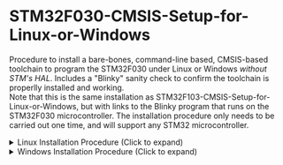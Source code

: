 # STM32F030-CMSIS-Setup-for-Linux-or-Windows
Procedure to install a bare-bones, command-line based, CMSIS-based toolchain to program the STM32F030 under Linux or Windows *without STM's HAL*. Includes a "Blinky" sanity check to confirm the toolchain is properlly installed and working.<br>
Note that this is the same installation as STM32F103-CMSIS-Setup-for-Linux-or-Windows, but with links to the Blinky program that runs on the STM32F030 microcontroller. The installation procedure only needs to be carried out one time, and will support any STM32 microcontroller.<br>
<details>
   
<summary>Linux Installation Procedure (Click to expand)</summary>

1. Install STM32CubeProgrammer<br>
   https://www.st.com/en/development-tools/stm32cubeprog.html<br>
   Follow the registration and download instructions. Extract the zip file. Enter the new directory, double-click on the
   linux installer, **SetupSTM32CubeProgrammer-x.xx.x.linux**, and follow the installation instructions.
2. Install "libusb-1.0-0-dev" (From the command line).<br>
   ```sudo apt install libusb-1.0-0-dev```
3. Add permissions to use USB ST-Link Programmer.<br>
   ```sudo cp ~/STMicroelectronics/STM32Cube/STM32CubeProgrammer/Drivers/rules/*.* /etc/udev/rules.d```
4. Create persistent environment variable to point to the STM32_Programmer_CLI executable (to be used within Makefile). Note
   that if the path to STM32_Programmer_CLI is different from the default install location of:<br>
   **~/STMicroelectronics/STM32Cube/STM32CubeProgrammer/bin**<br>
   then the following line must be modified accordingly.<br>
   ```export STMCUBE_PROG=~/STMicroelectronics/STM32Cube/STM32CubeProgrammer/bin/STM32_Programmer_CLI```
5. Install "make".<br>
   ```sudo apt install make```
6. Install arm-none-eabi toolchain. Note that if the install of gcc-arm-none-eabi gives an error due to lack of disc space,
   then the command can be run again and may correctly install.<br>
   ```sudo apt install gcc-arm-none-eabi```
7. Download and build a simple Blinky project as a sanity check.<br>
   Navigate to where you want to keep your STM32 projects.<br>
   Then clone the sample blinky project to your PC and move to that directory:<br>
   ```git clone https://github.com/sandynomike/STM32F030-CMSIS-Blinky && cd STM32F030-CMSIS-Blinky```
8. Connect the ST-Link programmer to a USB port and connect the ST-Link programmer to your Blue Pill. Note that if the
   ST-Link programmer was already connected during the installation process, then you should unplug it from the USB port and
   plug it in again so that is recognized.
9. Build and upload the code to the Blue Pill.<br>
   ```make clean && make```
10. ### The LED on the Blue Pill should be blinking!
</details>
<details>

   <summary>Windows Installation Procedure (Click to expand)</summary>
   
1. Install Git for Windows<br>
   https://gitforwindows.org/<br>
   Download and install. Accept default settings, except:<br>
   Under the option for **Adjusting the name of the initial branch in new repositories**,
   select the option to **Override the default branch name for new repositories** and specify the branch name as **main**.
2. Install STM32CubeProgrammer<br>
   https://www.st.com/en/development-tools/stm32cubeprog.html<br>
   Click **Get Software** and then **Get latest** for **STM32CubePrg-W64**<br>
   Accept license agreement and enter your name and email address and click **Download**. Close this page and open the email
   from STMicroelectronics.
   Click the **Download now** button in the confirmation email to start the download. (This will open another download webpage,
   but **don't** click on Get Software again.)<br>
   Open the zip file and double-click on the **SetupSTM32CubeProgrammer_win64** program to install.<br>
   Follow the installation instructions, including installing the **device software**
3. Add a Path variable to point to the STM32CubeProgrammer_CLI.exe file (to be used within Makefile)<br>
   Click the Windows Key and type "environment variables" and select **Edit the system environment variables**<br>
   Click on **Environment Variables...**<br>
   Under **User variables...**, click **New...**<br>
   Under **Variable name:**, type **STMCUBE_PROG**<br>
   Click **Browse File...**, and navigate to:<br>
   **C:\Program Files\STMicroelectronics\STM32Cube\STM32CubeProgrammer\bin\STM32_Programmer_CLI** application, and click
   **Open**, and then click **OK**.<br>
   Click **OK** twice more to exit the dialog boxes.
4. Install GNU Make for Windows<br>
   https://gnuwin32.sourceforge.net/downlinks/make.php<br>
   Run the downloaded make-3.81.exe file. Accept the default installation options.<br>
5. Add a Path ennvironment variable to point to Make.<br>
   Click the Windows Key and type "environment variables" and select **Edit the system environment variables**<br>
   Click on **Environment Variables...**<br>
   Under the **User variables...** section click on the **Path** line and then click **Edit..**<br>
   Then click **New** and then **Browse...** Browse to This PC -> Local Disk (C:) -> Program Files (x86) -> GnuWin32 -> bin,
   then click **OK**. Then click **OK** 3 more times to exit the dialog boxes.
6. Install GNU Arm Embedded Toolchain<br>
   https://developer.arm.com/downloads/-/gnu-rm<br>
   **Do not** click on the Arm GNU Toolchain at the top of the page. Scroll down to the link for:<br>
   **gcc-arm-none-eabi-10.3-2021.10-win32.exe**.<br>
   Click on the link to download. Open the downloaded file. Follow the default
   settings, **except**, under **Completing the GNU Arm Embedded Toolchain 10.3-2021.10 Setup Wizard**, check the box that says
   **Add path to environment variable**
   before clicking **Finish**. Close the **readme** document and close the command-line terminal that pops up.<br>
7. Download and build a simple Blinky project as a sanity check.<br>
   Open a command-line terminal (by touching the **Windows-Key**, then type ```command prompt```).<br>
   From the command prompt:<br>
   Navigate to where you want to keep your STM32 projects.<br>
   Then clone the sample blinky project to your PC and move to that directory:<br>
   ```git clone https://github.com/sandynomike/STM32F030-CMSIS-Blinky && cd STM32F030-CMSIS-Blinky```
8. Connect the ST-Link programmer to a USB port and connect the ST-Link programmer to your Blue Pill.<br>
   Note that if the ST-Link programmer was already connected during the installation process, then you should unplug it from
   the USB port and
   plug it in again so that is recognized.
9. Build and upload the code to the Blue Pill.<br>
   ```make clean && make```
10. ### The LED on the Blue Pill should be blinking!
   **End of Procedure**
</details>
